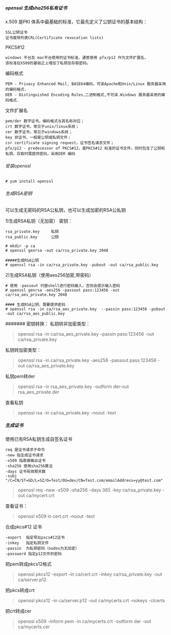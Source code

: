 ##### openssl 生成sha256私有证书  ####

x.509 是PKI 体系中最基础的标准，它最先定义了公钥证书的基本结构：

    SSL公钥证书
    证书废除列表CRL(Certificate revocation lists)

PKCS#12
    
    windows 平台及 mac平台使用的证书标准，通常使用 pfx/p12 作为文件扩展名，
    该标准在X509的基础之上增加了私钥及存取密码。

编码格式

    PEM - Privacy Enhanced Mail, BASE64编码，可读Apache和Unix/Linux 服务器采用的编码格式.
    DER - Distinguished Encoding Rules,二进制格式,不可读.Windows 服务器采用的编码格式.

文件扩展名

    pem/der 数字证书，编码格式与其名称对应；
    crt 数字证书，常见于unix/linux系统；
    cer 数字证书，常见于windows系统；
    key 非证书，一般是公钥或私钥文件；
    csr certificate signing request，证书签名请求文件；
    pfx/p12 - predecessor of PKCS#12，是PKCS#12 标准的证书文件，同时包含了公钥和私钥，存取时需提供密码，采用DER 编码

###### 安装openssl ######
``` shell
# yum install openssl
```

###### 生成RSA密钥  #####
可以生成无密码的RSA公私钥，也可以生成加密的RSA公私钥

1)生成RSA私钥（无加密）
密钥：

    rsa_private.key     私钥
    rsa_public.key      公钥


```shell
# mkdir -p ca
# openssl genrsa -out ca/rsa_private.key 2048

#####生成RSA公钥
# openssl rsa -in ca/rsa_private.key -pubout -out ca/rsa_public.key
```

2)生成RSA私钥（使用aes256加密,带密码）
```shell
# 使用 -passout 代替shell进行密码输入，否则会提示输入密码
# openssl genrsa -aes256 -passout pass:123456 -out ca/rsa_aes_private.key 2048

#### 生成RSA公钥，需要提供密码
# openssl rsa -in ca/rsa_aes_private.key  --passin pass:123456 -pubout -out ca/rsa_aes_public.key
```

####### 密钥转换：
私钥转非加密类型：
> openssl rsa -in ca/rsa_aes_private.key -passin pass:123456 -out ca/rsa_private.key

私钥转加密类型：
> openssl rsa -in ca/rsa_private.key -aes256 -passout pass:123456 -out ca/rsa_aes_private.key

私钥pem转der
> openssl rsa -in rsa_aes_private.key -outform der-out rsa_aes_private.der

查看私钥
> openssl rsa -in ca/rsa_private.key -noout -text

##### 生成证书 
使用已有RSA私钥生成自签名证书

    req 是证书请求子命令
    -new 指生成证书请求
    -x509 指直接输出证书
    -sha256 使用sha256算法
    -days 证书有效期天数
    -subj "/C=CN/ST=GD/L=SZ/O=Test/OU=dev/CN=Test.com/emailAddress=yy@test.com"
> openssl req -new -x509 -sha256 -days 365 -key ca/rsa_private.key -out ca/mycert.crt

查看证书：
> openssl x509 in cert.crt -noout -text

合成pkcs#12 证书

    -export  指定导出pscs#12证书
    -inkey   指定私钥文件
    -passin  为私钥密码（nodes为无加密）
    -password 指定p12文件的密码

把pem转成pkcs12格式
> openssl pkcs12 -export -in ca/cert.crt -inkey ca/rsa_private.key -out ca/server.p12

把pkcs转成crt
> openssl pkcs12 -in ca/server.p12 -out ca/mycerts.crt -nokeys -clcerts

把crt转成cer
> openssl x509 -inform pem -in ca/mycerts.crt -outform der -out ca/mycerts.cer

